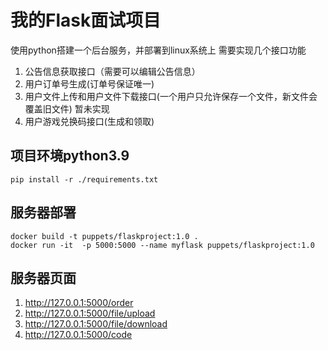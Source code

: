 # 我的Flask面试项目

使用python搭建一个后台服务，并部署到linux系统上 需要实现几个接口功能 
1. 公告信息获取接口（需要可以编辑公告信息）
2. 用户订单号生成(订单号保证唯一)
3. 用户文件上传和用户文件下载接口(一个用户只允许保存一个文件，新文件会覆盖旧文件) 暂未实现
4. 用户游戏兑换码接口(生成和领取)


## 项目环境python3.9
```shell
pip install -r ./requirements.txt
```


## 服务器部署
```shell
docker build -t puppets/flaskproject:1.0 .
docker run -it  -p 5000:5000 --name myflask puppets/flaskproject:1.0
```

## 服务器页面
1. http://127.0.0.1:5000/order 
2. http://127.0.0.1:5000/file/upload
3. http://127.0.0.1:5000/file/download
4. http://127.0.0.1:5000/code


